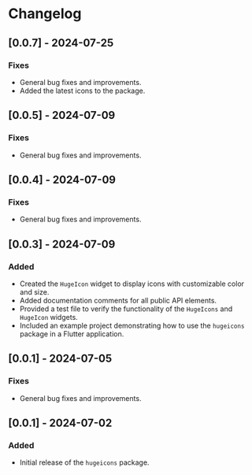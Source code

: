 # Changelog

## [0.0.7] - 2024-07-25
### Fixes
- General bug fixes and improvements.
- Added the latest icons to the package.

## [0.0.5] - 2024-07-09
### Fixes
- General bug fixes and improvements.

## [0.0.4] - 2024-07-09
### Fixes
- General bug fixes and improvements.

## [0.0.3] - 2024-07-09
### Added
- Created the `HugeIcon` widget to display icons with customizable color and size.
- Added documentation comments for all public API elements.
- Provided a test file to verify the functionality of the `HugeIcons` and `HugeIcon` widgets.
- Included an example project demonstrating how to use the `hugeicons` package in a Flutter application.

## [0.0.1] - 2024-07-05
### Fixes
- General bug fixes and improvements.

## [0.0.1] - 2024-07-02
### Added
- Initial release of the `hugeicons` package.
